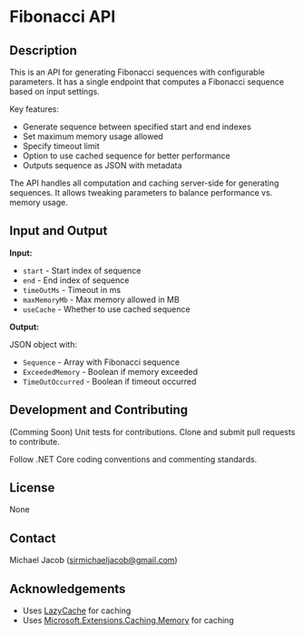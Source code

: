 ﻿

# Fibonacci API

## Description

This is an API for generating Fibonacci sequences with configurable parameters. It has a single endpoint that computes a Fibonacci sequence based on input settings.

Key features:

- Generate sequence between specified start and end indexes
- Set maximum memory usage allowed 
- Specify timeout limit
- Option to use cached sequence for better performance
- Outputs sequence as JSON with metadata  

The API handles all computation and caching server-side for generating sequences. It allows tweaking parameters to balance performance vs. memory usage.
## Input and Output

**Input:**

- `start` - Start index of sequence 
- `end` - End index of sequence
- `timeOutMs` - Timeout in ms 
- `maxMemoryMb` - Max memory allowed in MB
- `useCache` - Whether to use cached sequence

**Output:**

JSON object with:

- `Sequence` - Array with Fibonacci sequence 
- `ExceededMemory` - Boolean if memory exceeded
- `TimeOutOccurred` - Boolean if timeout occurred

## Development and Contributing 

(Comming Soon) Unit tests for contributions. Clone and submit pull requests to contribute.

Follow .NET Core coding conventions and commenting standards.

## License

None

## Contact

Michael Jacob (sirmichaeljacob@gmail.com)

## Acknowledgements

- Uses [LazyCache](https://github.com/alastairtree/LazyCache) for caching
- Uses [Microsoft.Extensions.Caching.Memory](https://dot.net) for caching